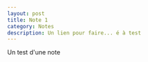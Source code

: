 ```yaml
---
layout: post
title: Note 1
category: Notes
description: Un lien pour faire... é à test
---
```


Un test d'une note
